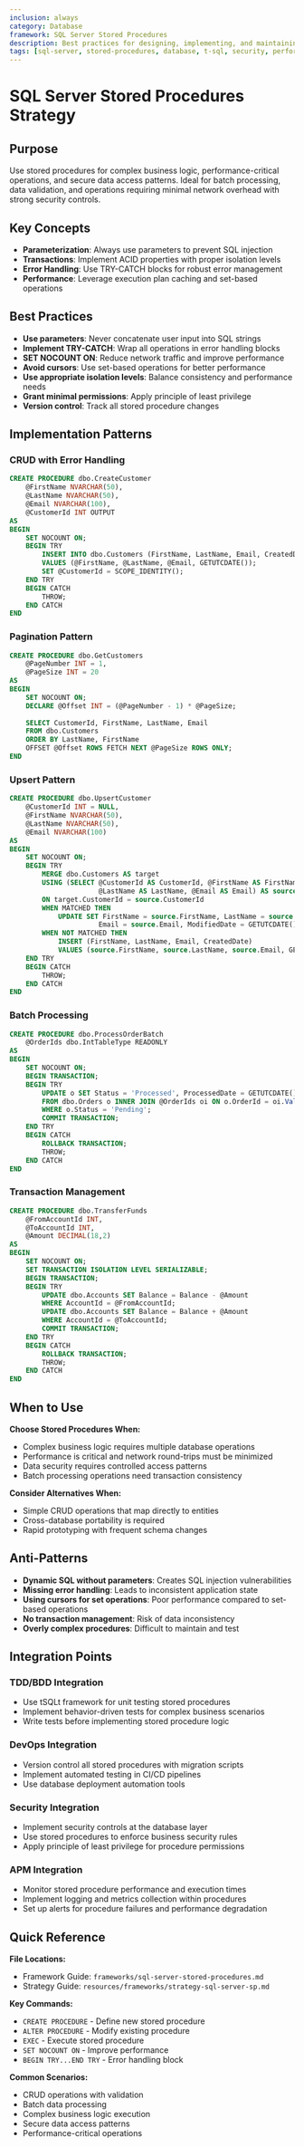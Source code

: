 ```yaml
---
inclusion: always
category: Database
framework: SQL Server Stored Procedures
description: Best practices for designing, implementing, and maintaining SQL Server stored procedures with security and performance guidance
tags: [sql-server, stored-procedures, database, t-sql, security, performance]
---
```


# SQL Server Stored Procedures Strategy

## Purpose

Use stored procedures for complex business logic, performance-critical operations, and secure data access patterns. Ideal for batch processing, data validation, and operations requiring minimal network overhead with strong security controls.

## Key Concepts

- **Parameterization**: Always use parameters to prevent SQL injection
- **Transactions**: Implement ACID properties with proper isolation levels
- **Error Handling**: Use TRY-CATCH blocks for robust error management
- **Performance**: Leverage execution plan caching and set-based operations

## Best Practices

- **Use parameters**: Never concatenate user input into SQL strings
- **Implement TRY-CATCH**: Wrap all operations in error handling blocks
- **SET NOCOUNT ON**: Reduce network traffic and improve performance
- **Avoid cursors**: Use set-based operations for better performance
- **Use appropriate isolation levels**: Balance consistency and performance needs
- **Grant minimal permissions**: Apply principle of least privilege
- **Version control**: Track all stored procedure changes

## Implementation Patterns

### CRUD with Error Handling
```sql
CREATE PROCEDURE dbo.CreateCustomer
    @FirstName NVARCHAR(50),
    @LastName NVARCHAR(50),
    @Email NVARCHAR(100),
    @CustomerId INT OUTPUT
AS
BEGIN
    SET NOCOUNT ON;
    BEGIN TRY
        INSERT INTO dbo.Customers (FirstName, LastName, Email, CreatedDate)
        VALUES (@FirstName, @LastName, @Email, GETUTCDATE());
        SET @CustomerId = SCOPE_IDENTITY();
    END TRY
    BEGIN CATCH
        THROW;
    END CATCH
END
```

### Pagination Pattern
```sql
CREATE PROCEDURE dbo.GetCustomers
    @PageNumber INT = 1,
    @PageSize INT = 20
AS
BEGIN
    SET NOCOUNT ON;
    DECLARE @Offset INT = (@PageNumber - 1) * @PageSize;
    
    SELECT CustomerId, FirstName, LastName, Email
    FROM dbo.Customers
    ORDER BY LastName, FirstName
    OFFSET @Offset ROWS FETCH NEXT @PageSize ROWS ONLY;
END
```

### Upsert Pattern
```sql
CREATE PROCEDURE dbo.UpsertCustomer
    @CustomerId INT = NULL,
    @FirstName NVARCHAR(50),
    @LastName NVARCHAR(50),
    @Email NVARCHAR(100)
AS
BEGIN
    SET NOCOUNT ON;
    BEGIN TRY
        MERGE dbo.Customers AS target
        USING (SELECT @CustomerId AS CustomerId, @FirstName AS FirstName, 
                      @LastName AS LastName, @Email AS Email) AS source
        ON target.CustomerId = source.CustomerId
        WHEN MATCHED THEN
            UPDATE SET FirstName = source.FirstName, LastName = source.LastName,
                      Email = source.Email, ModifiedDate = GETUTCDATE()
        WHEN NOT MATCHED THEN
            INSERT (FirstName, LastName, Email, CreatedDate)
            VALUES (source.FirstName, source.LastName, source.Email, GETUTCDATE());
    END TRY
    BEGIN CATCH
        THROW;
    END CATCH
END
```

### Batch Processing
```sql
CREATE PROCEDURE dbo.ProcessOrderBatch
    @OrderIds dbo.IntTableType READONLY
AS
BEGIN
    SET NOCOUNT ON;
    BEGIN TRANSACTION;
    BEGIN TRY
        UPDATE o SET Status = 'Processed', ProcessedDate = GETUTCDATE()
        FROM dbo.Orders o INNER JOIN @OrderIds oi ON o.OrderId = oi.Value
        WHERE o.Status = 'Pending';
        COMMIT TRANSACTION;
    END TRY
    BEGIN CATCH
        ROLLBACK TRANSACTION;
        THROW;
    END CATCH
END
```

### Transaction Management
```sql
CREATE PROCEDURE dbo.TransferFunds
    @FromAccountId INT,
    @ToAccountId INT,
    @Amount DECIMAL(18,2)
AS
BEGIN
    SET NOCOUNT ON;
    SET TRANSACTION ISOLATION LEVEL SERIALIZABLE;
    BEGIN TRANSACTION;
    BEGIN TRY
        UPDATE dbo.Accounts SET Balance = Balance - @Amount 
        WHERE AccountId = @FromAccountId;
        UPDATE dbo.Accounts SET Balance = Balance + @Amount 
        WHERE AccountId = @ToAccountId;
        COMMIT TRANSACTION;
    END TRY
    BEGIN CATCH
        ROLLBACK TRANSACTION;
        THROW;
    END CATCH
END
```

## When to Use

**Choose Stored Procedures When:**
- Complex business logic requires multiple database operations
- Performance is critical and network round-trips must be minimized
- Data security requires controlled access patterns
- Batch processing operations need transaction consistency

**Consider Alternatives When:**
- Simple CRUD operations that map directly to entities
- Cross-database portability is required
- Rapid prototyping with frequent schema changes

## Anti-Patterns

- **Dynamic SQL without parameters**: Creates SQL injection vulnerabilities
- **Missing error handling**: Leads to inconsistent application state
- **Using cursors for set operations**: Poor performance compared to set-based operations
- **No transaction management**: Risk of data inconsistency
- **Overly complex procedures**: Difficult to maintain and test

## Integration Points

### TDD/BDD Integration
- Use tSQLt framework for unit testing stored procedures
- Implement behavior-driven tests for complex business scenarios
- Write tests before implementing stored procedure logic

### DevOps Integration
- Version control all stored procedures with migration scripts
- Implement automated testing in CI/CD pipelines
- Use database deployment automation tools

### Security Integration
- Implement security controls at the database layer
- Use stored procedures to enforce business security rules
- Apply principle of least privilege for procedure permissions

### APM Integration
- Monitor stored procedure performance and execution times
- Implement logging and metrics collection within procedures
- Set up alerts for procedure failures and performance degradation

## Quick Reference

**File Locations:**
- Framework Guide: `frameworks/sql-server-stored-procedures.md`
- Strategy Guide: `resources/frameworks/strategy-sql-server-sp.md`

**Key Commands:**
- `CREATE PROCEDURE` - Define new stored procedure
- `ALTER PROCEDURE` - Modify existing procedure
- `EXEC` - Execute stored procedure
- `SET NOCOUNT ON` - Improve performance
- `BEGIN TRY...END TRY` - Error handling block

**Common Scenarios:**
- CRUD operations with validation
- Batch data processing
- Complex business logic execution
- Secure data access patterns
- Performance-critical operations
